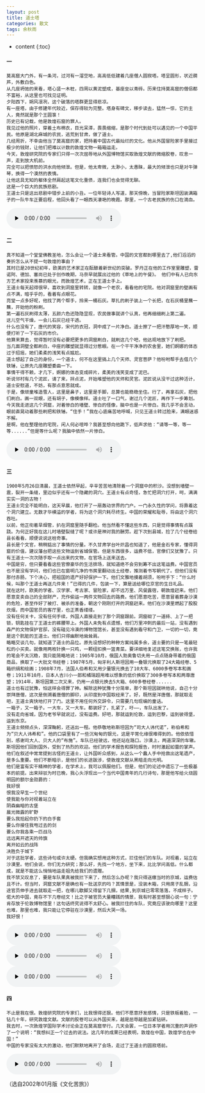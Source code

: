 ```yaml
---
layout: post
title: 道士塔
categories: 散文
tags: 余秋雨
---
```


* content
{:toc}




#### 一

```
莫高窟大门外，有一条河，过河有一溜空地，高高低低建着几座僧人圆寂塔。塔呈圆形，状近葫芦，外敷白色。
从几座坍弛的来看，塔心竖一木桩，四周以黄泥塑成，基座垒以青砖。历来住持莫高窟的僧侣都不富裕，从这里也可找见证明。
夕阳西下，朔风凛冽，这个破落的塔群更显得悲凉。
有一座塔，由于修建年代较近，保存得较为完整。塔身有碑文，移步读去，猛然一惊，它的主人，竟然就是那个王圆箓！
历史已有记载，他是敦煌石窟的罪人。
我见过他的照片，穿着土布棉衣，目光呆滞，畏畏缩缩，是那个时代到处可以遇见的一个中国平民。他原是湖北麻城的农民，逃荒到甘肃，做了道士。
几经周折，不幸由他当了莫高窟的家，把持着中国古代最灿烂的文化。他从外国冒险家手里接过极少的钱财，让他们把难以计数的敦煌文物一箱箱运走。
今天，敦煌研究院的专家们只得一次次屈辱地从外国博物馆买取敦煌文献的微缩胶卷，叹息一声，走到放大机前。
完全可以把愤怒的洪水向他倾泄。但是，他太卑微，太渺小，太愚昧，最大的倾泄也只是对牛弹琴，换得一个漠然的表情。
让他这具无知的躯体全然肩起这笔文化重债，连我们也会觉得无聊。
这是一个巨大的民族悲剧。
王道士只是这出悲剧中错步上前的小丑。一位年轻诗人写道，那天傍晚，当冒险家斯坦因装满箱子的一队牛车正要启程，他回头看了一眼西天凄艳的晚霞。那里，一个古老民族的伤口在滴血。
```
<audio id="audio" controls="" preload="none">
<source id="mp3" src="https://www.conceptenglish.cn/x/YQY/道士塔1.mp3">
</audio>

#### 二

```
真不知道一个堂堂佛教圣地，怎么会让一个道士来看管。中国的文官都到哪里去了,他们滔滔的奏折怎么从不提一句敦煌的事由？
其时已是20世纪初年，欧美的艺术家正在酝酿着新世纪的突破。罗丹正在他的工作室里雕塑，雷诺阿、德加、塞尚已处于创作晚期，马奈早就展出过他的《草地上的午餐》。 他们中有人已向东方艺术家投来羡慕的眼光，而敦煌艺术，正在王道士手上。
王道士每天起得很早，喜欢到洞窟里转转，就像一个老农，看看他的宅院。他对洞窟里的壁画有点不满，暗乎乎的，看着有点眼花。
亮堂一点多好呢，他找了两个帮手，拎来一桶石灰。草扎的刷子装上一个长把，在石灰桶里蘸一蘸，开始他的粉刷。
第一遍石灰刷得太薄，五颜六色还隐隐显现，农民做事就讲个认真，他再细细刷上第二遍。
这儿空气干燥，一会儿石灰已经干透。
什么也没有了，唐代的笑容，宋代的衣冠，洞中成了一片净白。道士擦了一把汗憨厚地一笑，顺便打听了一下石灰的市价。
他算来算去，觉得暂时没有必要把更多的洞窟刷白，就刷这几个吧，他达观地放下了刷把。
当几面洞壁全都刷白，中座的雕塑就显得过分惹眼。在一个干干净净的农舍里，她们婀娜的体态过于招摇，她们柔柔的浅笑有点尴尬。
道士想起了自己的身份，一个道士，何不在这里搞上几个天师、灵官菩萨？他吩咐帮手去借几个铁锤，让原先几座雕塑委曲一下。
事情干得不赖，才几下，婀娜的体态变成碎片，柔美的浅笑变成了泥巴。
听说邻村有几个泥匠，请了来，拌点泥，开始堆塑他的天师和灵官。泥匠说从没干过这种活计，道士安慰道，不妨，有那点意思就成。
于是，像顽童堆造雪人，这里是鼻子，这里是手脚，总算也能稳稳坐住。行了，再拿石灰，把他们刷白。画一双眼，还有胡子，像模像样。道士吐了一口气，谢过几个泥匠，再作下一步筹划。
今天我走进这几个洞窟，对着惨白的墙壁、惨白的怪像，脑中也是一片惨白。我几乎不会言动，眼前直晃动着那些刷把和铁锤。“住手！”我在心底痛苦地呼喊，只见王道士转过脸来，满眼迷惑不解。
是啊，他在整理他的宅院，闲人何必喧哗？我甚至想向他跪下，低声求他：“请等一等，等一等......”但是等什么呢？我脑中依然一片惨白。
```
<audio id="audio" controls="" preload="none">
<source id="mp3" src="https://www.conceptenglish.cn/x/YQY/道士塔1.mp3">
</audio>


#### 三
```
1900年5月26日清晨，王道士依然早起，辛辛苦苦地清除着一个洞窟中的积沙。没想到墙壁一震，裂开一条缝，里边似乎还有一个隐藏的洞穴。王道士有点奇怪，急忙把洞穴打开，呵，满满实实一洞的古物！
王道士完全不能明白，这天早晨，他打开了一扇轰动世界的门户。一门永久性的学问，将靠着这个洞穴建立。无数才华横溢的学者，将为这个洞穴耗尽终生。中国的荣耀和耻辱，将由这个洞穴吞吐。
以前，他正衔着旱烟管，扒在洞窟里随手翻检。他当然看不懂这些东西，只是觉得事情有点蹊跷。为何正好我在这儿时墙壁裂缝了呢？或许是神对我的酬劳。趁下次到县城，捡了几个经卷给县长看看，顺便说说这桩奇事。
县长是个文官，稍稍掂出了事情的分量。不久甘肃学台叶炽昌也知道了，他是金石专家，懂得洞窟的价值，建议藩台把这些文物运到省城保管。但是东西很多，运费不低，官僚们又犹豫了。只有王道士一次次随手取一点出来的文物，在官场上送来送去。
中国是穷，但只要看看这些官僚豪华的生活排场，就知道绝不会穷到筹不出这笔运费。中国官员也不是没有学问，他们也已在窗明几净的书房里翻动出土经卷，推测着书写朝代了。但他们没有那付赤肠，下个决心，把祖国的遗产好好保护一下。他们文雅地摸着胡须，吩咐手下：“什么时候，叫那个王道士再送几件来！”已得的几件，包装一下，算是送给哪位京官的生日礼品。
就在这时，欧美的学者、汉学家、考古家、冒险家，却不远万里、风餐露宿，朝敦煌赶来。他们愿意变卖自己的全部财产，充作偷运一两件文物回去的路费。他们愿意吃苦，愿意冒着葬身沙漠的危险，甚至作好了被打、被杀的准备，朝这个刚刚打开的洞窟赶来。他们在沙漠里燃起了股股炊烟，而中国官员的客厅里，也正茶香缕缕。
没有任何关卡，没有任何手续，外国人直接走到了那个洞窟跟前。洞窟砌了一道砖、上了一把锁，钥匙挂在了王道士的裤腰带上。外国人未免有点遗憾，他们万里冲刺的最后一站，没有遇到森严的文物保护官邸，没有碰见冷漠的博物馆馆长，甚至没有遇到看守和门卫，一切的一切，竟是这个肮脏的王道士。他们只得幽默地耸耸肩。
略略交谈几句，就知道了道士的品位。原先设想好的种种方案纯属多余，道士要的只是一笔最轻松的小买卖。就像用两枚针换一只鸡，一颗纽扣换一篮青菜。要详细地复述这笔交换账，也许我的笔会不太沉稳，我只能简略地说：1905年10月，俄国人勃奥鲁切夫用一点点随身带着的俄国商品，换取了一大批文书经卷；1907年5月，匈牙利人斯坦因用一叠银元换取了24大箱经卷、5箱织绢和绘画；1908年7月，法国人伯希和又用少量银元换去了10大车、6000多卷写本和画卷；1911年10月，日本人吉川小一郎和橘瑞超用难以想象的低价换取了300多卷写本和两尊唐塑；1914年，斯坦因第二次又来，仍用一点银元换去5大箱、600多卷经卷......
道士也有过犹豫，怕这样会得罪了神。解除这种犹豫十分简单，那个斯坦因就哄他说，自己十分崇拜唐僧，这次是倒溯着唐僧的脚印，从印度到中国取经来了。好，既然是洋唐僧，那就取走吧，王道士爽快地打开了门。这里不用任何外交辞令，只需要几句现编的童话。
一箱子，又一箱子。一大车，又一大车。都装好了，扎紧了，吁——，车队出发了。
没有走向省城，因为老爷早就说过，没有运费。好吧，那就运到伦敦，运到巴黎，运到彼得堡，运到东京。
王道士频频点头，深深鞠躬，还送出一程。他恭敬地称斯坦因为“司大人讳代诺”，称伯希和为“贝大人讳希和”。他的口袋里有了一些沉甸甸的银元，这是平常化缘很难得到的。他依依惜别，感谢司大人、贝大人的“布施”。车队已经驶远，他还站在路口。沙漠上，两道深深的车辙。
斯坦因他们回到国外，受到了热烈的欢迎。他们的学术报告和探险报告，时时激起如雷的掌声。他们在叙述中常常提到古怪的王道士，让外国听众感到，从这么一个蠢人手中抢救出这笔遗产，是多么重要。他们不断暗示，是他们的长途跋涉，使敦煌文献从黑暗走向光明。
他们是富有实干精神的学者，在学术上，我可以佩服他们。但是，他们的论述中遗忘了一些极基本的前提。出来辩驳为时已晚，我心头浮现出一个当代中国青年的几行诗句，那是他写给火烧圆明园的额尔金勋爵的：
我好恨
恨我没早生一个世纪
使我能与你对视着站立在
阴森幽暗的古堡
晨光微露的旷野
要么我拾起你扔下的白手套
要么你接住我甩过去的剑
要么你我各乘一匹战马
远远离开遮天的帅旗
离开如云的战阵
决胜负于城下
对于这批学者，这些诗句或许太硬。但我确实想用这种方式，拦住他们的车队。对视着，站立在沙漠里。他们会说，你们无力研究；那么好，先找一个地方，坐下来，比比学问高低。什么都成，就是不能这么悄悄地运走祖先给我们的遗赠。
我不禁又叹息了，要是车队果真被我拦下来了，然后怎么办呢？我只得送缴当时的京城，运费估且不计。但当时，洞窟文献不是确也有一批送京的吗？其情景是，没装木箱，只用席子乱捆，沿途官员伸手进去就取走一把，在哪儿歇脚又得留下几捆，结果,到京城已零零落落，不成样子。
偌大的中国，竟存不下几卷经文！比之于被官员大量糟践的情景，我有时甚至想狠心说一句：宁肯存放于伦敦博物馆里！这句话终究说得不太舒心。被我拦住的车队，究竟应该驶向哪里？这里也难，那里也难，我只能让它停驻在沙漠里，然后大哭一场。
我好恨！

```

<audio id="audio" controls="" preload="none">
<source id="mp3" src="https://www.conceptenglish.cn/x/YQY/道士塔3.mp3">
</audio>


<audio id="audio" controls="" preload="none">
<source id="mp3" src="https://www.conceptenglish.cn/x/YQY/道士塔4.mp3">
</audio>


<audio id="audio" controls="" preload="none">
<source id="mp3" src="https://www.conceptenglish.cn/x/YQY/道士塔5.mp3">
</audio>



#### 四
```
不止是我在恨。敦煌研究院的专家们，比我恨得还狠。他们不愿意抒发感情，只是铁板着脸，一钻几十年，研究敦煌文献。文献的胶卷可以从外国买来，越是屈辱越是加紧钻研。
我去时，一次敦煌学国际学术讨论会正在莫高窟举行。几天会罢，一位日本学者用沉重的声调作了一个说明：“我想纠正一个过去的说法。这几年的成果已经表明，敦煌在中国，敦煌学也在中国！”
中国的专家没有太大的激动，他们默默地离开了会场，走过了王道士的圆寂塔前。
```


<audio id="audio" controls="" preload="none">
<source id="mp3" src="https://www.conceptenglish.cn/x/YQY/道士塔6.mp3">
</audio>


（选自2002年01月版《文化苦旅》）